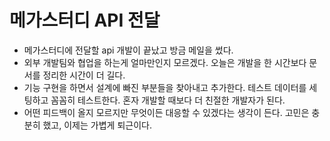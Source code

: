 # 메가스터디 API 전달

- 메가스터디에 전달할 api 개발이 끝났고 방금 메일을 썼다.
- 외부 개발팀와 협업을 하는게 얼마만인지 모르겠다. 오늘은 개발을 한 시간보다 문서를 정리한 시간이 더 길다.
- 기능 구현을 하면서 설계에 빠진 부분들을 찾아내고 추가한다. 테스트 데이터를 세팅하고 꼼꼼히 테스트한다. 혼자 개발할 때보다 더 친절한 개발자가 된다.
- 어떤 피드백이 올지 모르지만 무엇이든 대응할 수 있겠다는 생각이 든다. 고민은 충분히 했고, 이제는 가볍게 퇴근이다.
